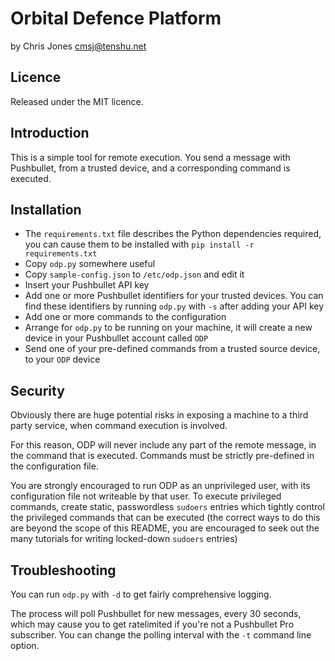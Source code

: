 # Orbital Defence Platform
by Chris Jones <cmsj@tenshu.net>

## Licence
Released under the MIT licence.

## Introduction
This is a simple tool for remote execution. You send a message with Pushbullet, from a trusted device, and a corresponding command is executed.

## Installation
 * The `requirements.txt` file describes the Python dependencies required, you can cause them to be installed with `pip install -r requirements.txt`
 * Copy `odp.py` somewhere useful
 * Copy `sample-config.json` to `/etc/odp.json` and edit it
  * Insert your Pushbullet API key
  * Add one or more Pushbullet identifiers for your trusted devices. You can find these identifiers by running `odp.py` with `-s` after adding your API key
  * Add one or more commands to the configuration
 * Arrange for `odp.py` to be running on your machine, it will create a new device in your Pushbullet account called `ODP`
 * Send one of your pre-defined commands from a trusted source device, to your `ODP` device

## Security
Obviously there are huge potential risks in exposing a machine to a third party service, when command execution is involved.

For this reason, ODP will never include any part of the remote message, in the command that is executed. Commands must be strictly pre-defined in the configuration file.

You are strongly encouraged to run ODP as an unprivileged user, with its configuration file not writeable by that user. To execute privileged commands, create static, passwordless `sudoers` entries which tightly control the privileged commands that can be executed (the correct ways to do this are beyond the scope of this README, you are encouraged to seek out the many tutorials for writing locked-down `sudoers` entries)

## Troubleshooting
You can run `odp.py` with `-d` to get fairly comprehensive logging.

The process will poll Pushbullet for new messages, every 30 seconds, which may cause you to get ratelimited if you're not a Pushbullet Pro subscriber. You can change the polling interval with the `-t` command line option.
